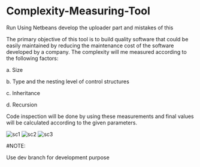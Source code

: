 # Complexity-Measuring-Tool


Run Using Netbeans develop the uploader part and mistakes of this 






The primary objective of this tool is to build quality software that could be easily maintained by reducing the maintenance cost of the software developed by a company. The complexity will me measured according to the following factors:

a. Size

b. Type and the nesting level of control structures

c. Inheritance

d. Recursion

Code inspection will be done by using these measurements and final values will be calculated according to the given parameters.

![sc1](https://github.com/asirihewage/Complexity-Measuring-Tool/blob/master/screenshots/screenshot01.png)
![sc2](https://github.com/asirihewage/Complexity-Measuring-Tool/blob/master/screenshots/screenshot02.png)
![sc3](https://github.com/asirihewage/Complexity-Measuring-Tool/blob/master/screenshots/screenshot03.png)

#NOTE:

Use dev branch for development purpose
